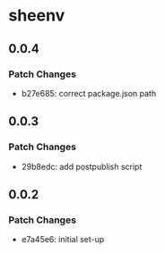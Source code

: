 # sheenv

## 0.0.4

### Patch Changes

- b27e685: correct package.json path

## 0.0.3

### Patch Changes

- 29b8edc: add postpublish script

## 0.0.2

### Patch Changes

- e7a45e6: initial set-up
